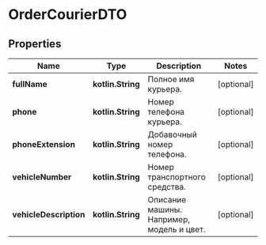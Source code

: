 
# OrderCourierDTO

## Properties
| Name | Type | Description | Notes |
| ------------ | ------------- | ------------- | ------------- |
| **fullName** | **kotlin.String** | Полное имя курьера. |  [optional] |
| **phone** | **kotlin.String** | Номер телефона курьера. |  [optional] |
| **phoneExtension** | **kotlin.String** | Добавочный номер телефона. |  [optional] |
| **vehicleNumber** | **kotlin.String** | Номер транспортного средства. |  [optional] |
| **vehicleDescription** | **kotlin.String** | Описание машины. Например, модель и цвет. |  [optional] |




